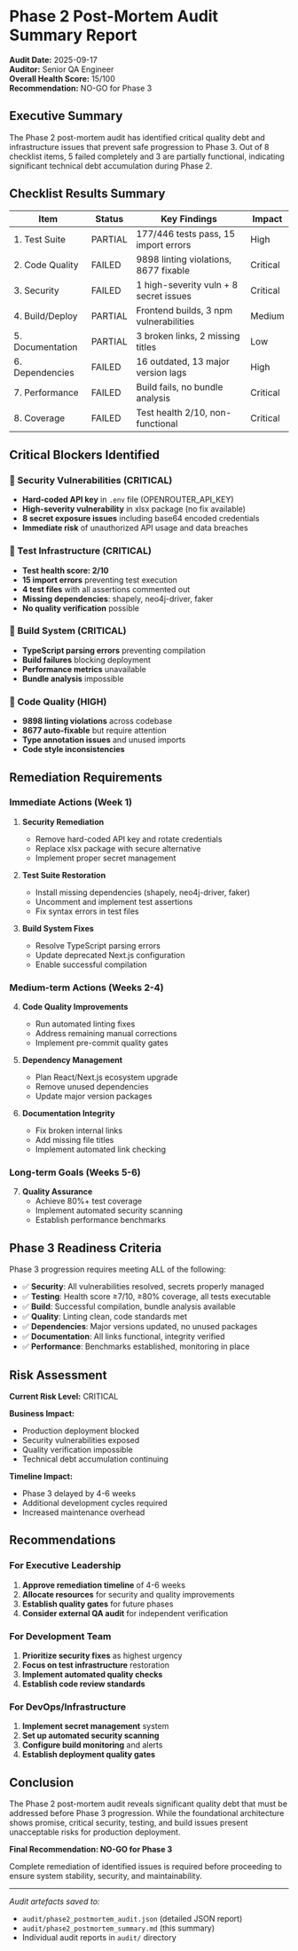 # Phase 2 Post-Mortem Audit Summary Report

**Audit Date:** 2025-09-17  
**Auditor:** Senior QA Engineer  
**Overall Health Score:** 15/100  
**Recommendation:** NO-GO for Phase 3

## Executive Summary

The Phase 2 post-mortem audit has identified critical quality debt and infrastructure issues that prevent safe progression to Phase 3. Out of 8 checklist items, 5 failed completely and 3 are partially functional, indicating significant technical debt accumulation during Phase 2.

## Checklist Results Summary

| Item | Status | Key Findings | Impact |
|------|--------|--------------|---------|
| 1. Test Suite | PARTIAL | 177/446 tests pass, 15 import errors | High |
| 2. Code Quality | FAILED | 9898 linting violations, 8677 fixable | Critical |
| 3. Security | FAILED | 1 high-severity vuln + 8 secret issues | Critical |
| 4. Build/Deploy | PARTIAL | Frontend builds, 3 npm vulnerabilities | Medium |
| 5. Documentation | PARTIAL | 3 broken links, 2 missing titles | Low |
| 6. Dependencies | FAILED | 16 outdated, 13 major version lags | High |
| 7. Performance | FAILED | Build fails, no bundle analysis | Critical |
| 8. Coverage | FAILED | Test health 2/10, non-functional | Critical |

## Critical Blockers Identified

### 🔴 Security Vulnerabilities (CRITICAL)
- **Hard-coded API key** in `.env` file (OPENROUTER_API_KEY)
- **High-severity vulnerability** in xlsx package (no fix available)
- **8 secret exposure issues** including base64 encoded credentials
- **Immediate risk** of unauthorized API usage and data breaches

### 🔴 Test Infrastructure (CRITICAL)
- **Test health score: 2/10**
- **15 import errors** preventing test execution
- **4 test files** with all assertions commented out
- **Missing dependencies**: shapely, neo4j-driver, faker
- **No quality verification** possible

### 🔴 Build System (CRITICAL)
- **TypeScript parsing errors** preventing compilation
- **Build failures** blocking deployment
- **Performance metrics** unavailable
- **Bundle analysis** impossible

### 🔴 Code Quality (HIGH)
- **9898 linting violations** across codebase
- **8677 auto-fixable** but require attention
- **Type annotation issues** and unused imports
- **Code style inconsistencies**

## Remediation Requirements

### Immediate Actions (Week 1)
1. **Security Remediation**
   - Remove hard-coded API key and rotate credentials
   - Replace xlsx package with secure alternative
   - Implement proper secret management

2. **Test Suite Restoration**
   - Install missing dependencies (shapely, neo4j-driver, faker)
   - Uncomment and implement test assertions
   - Fix syntax errors in test files

3. **Build System Fixes**
   - Resolve TypeScript parsing errors
   - Update deprecated Next.js configuration
   - Enable successful compilation

### Medium-term Actions (Weeks 2-4)
4. **Code Quality Improvements**
   - Run automated linting fixes
   - Address remaining manual corrections
   - Implement pre-commit quality gates

5. **Dependency Management**
   - Plan React/Next.js ecosystem upgrade
   - Remove unused dependencies
   - Update major version packages

6. **Documentation Integrity**
   - Fix broken internal links
   - Add missing file titles
   - Implement automated link checking

### Long-term Goals (Weeks 5-6)
7. **Quality Assurance**
   - Achieve 80%+ test coverage
   - Implement automated security scanning
   - Establish performance benchmarks

## Phase 3 Readiness Criteria

Phase 3 progression requires meeting ALL of the following:

- ✅ **Security**: All vulnerabilities resolved, secrets properly managed
- ✅ **Testing**: Health score ≥7/10, ≥80% coverage, all tests executable
- ✅ **Build**: Successful compilation, bundle analysis available
- ✅ **Quality**: Linting clean, code standards met
- ✅ **Dependencies**: Major versions updated, no unused packages
- ✅ **Documentation**: All links functional, integrity verified
- ✅ **Performance**: Benchmarks established, monitoring in place

## Risk Assessment

**Current Risk Level:** CRITICAL

**Business Impact:**
- Production deployment blocked
- Security vulnerabilities exposed
- Quality verification impossible
- Technical debt accumulation continuing

**Timeline Impact:**
- Phase 3 delayed by 4-6 weeks
- Additional development cycles required
- Increased maintenance overhead

## Recommendations

### For Executive Leadership
1. **Approve remediation timeline** of 4-6 weeks
2. **Allocate resources** for security and quality improvements
3. **Establish quality gates** for future phases
4. **Consider external QA audit** for independent verification

### For Development Team
1. **Prioritize security fixes** as highest urgency
2. **Focus on test infrastructure** restoration
3. **Implement automated quality checks**
4. **Establish code review standards**

### For DevOps/Infrastructure
1. **Implement secret management** system
2. **Set up automated security scanning**
3. **Configure build monitoring** and alerts
4. **Establish deployment quality gates**

## Conclusion

The Phase 2 post-mortem audit reveals significant quality debt that must be addressed before Phase 3 progression. While the foundational architecture shows promise, critical security, testing, and build issues present unacceptable risks for production deployment.

**Final Recommendation: NO-GO for Phase 3**

Complete remediation of identified issues is required before proceeding to ensure system stability, security, and maintainability.

---

*Audit artefacts saved to:*
- `audit/phase2_postmortem_audit.json` (detailed JSON report)
- `audit/phase2_postmortem_summary.md` (this summary)
- Individual audit reports in `audit/` directory